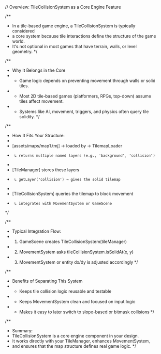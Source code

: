 // Overview: TileCollisionSystem as a Core Engine Feature

/**
 * In a tile-based game engine, a TileCollisionSystem is typically considered
 * a core system because tile interactions define the structure of the game world.
 * It's not optional in most games that have terrain, walls, or level geometry.
 */

/**
 * Why It Belongs in the Core
 * - Game logic depends on preventing movement through walls or solid tiles.
 * - Most 2D tile-based games (platformers, RPGs, top-down) assume tiles affect movement.
 * - Systems like AI, movement, triggers, and physics often query tile solidity.
 */

/**
 * How It Fits Your Structure:
 *
 * [assets/maps/map1.tmj] → loaded by → TilemapLoader
 *      ↳ returns multiple named layers (e.g., 'background', 'collision')
 *
 * [TileManager] stores these layers
 *      ↳ getLayer('collision') → gives the solid tilemap
 *
 * [TileCollisionSystem] queries the tilemap to block movement
 *      ↳ integrates with MovementSystem or GameScene
 */

/**
 * Typical Integration Flow:
 * 1. GameScene creates TileCollisionSystem(tileManager)
 * 2. MovementSystem asks tileCollisionSystem.isSolidAt(x, y)
 * 3. MovementSystem or entity dx/dy is adjusted accordingly
 */

/**
 * Benefits of Separating This System
 * - Keeps tile collision logic reusable and testable
 * - Keeps MovementSystem clean and focused on input logic
 * - Makes it easy to later switch to slope-based or bitmask collisions
 */

/**
 * Summary:
 * TileCollisionSystem is a core engine component in your design.
 * It works directly with your TileManager, enhances MovementSystem,
 * and ensures that the map structure defines real game logic.
 */
